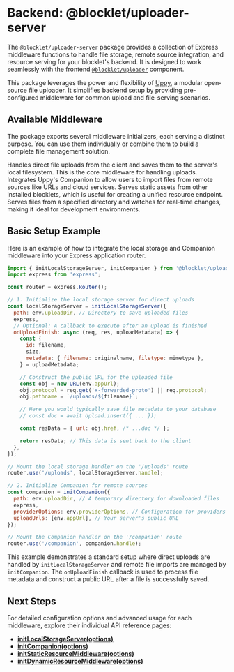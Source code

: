# Backend: @blocklet/uploader-server

The `@blocklet/uploader-server` package provides a collection of Express middleware functions to handle file storage, remote source integration, and resource serving for your blocklet's backend. It is designed to work seamlessly with the frontend [`@blocklet/uploader`](./api-reference-uploader.md) component.

This package leverages the power and flexibility of [Uppy](https://uppy.io/), a modular open-source file uploader. It simplifies backend setup by providing pre-configured middleware for common upload and file-serving scenarios.

## Available Middleware

The package exports several middleware initializers, each serving a distinct purpose. You can use them individually or combine them to build a complete file management solution.

<x-cards data-columns="2">
  <x-card data-title="initLocalStorageServer" data-icon="lucide:save" data-href="/api-reference/uploader-server/local-storage">
    Handles direct file uploads from the client and saves them to the server's local filesystem. This is the core middleware for handling uploads.
  </x-card>
  <x-card data-title="initCompanion" data-icon="lucide:link" data-href="/api-reference/uploader-server/companion">
    Integrates Uppy's Companion to allow users to import files from remote sources like URLs and cloud services.
  </x-card>
  <x-card data-title="initStaticResourceMiddleware" data-icon="lucide:folder-static" data-href="/api-reference/uploader-server/static-resource">
    Serves static assets from other installed blocklets, which is useful for creating a unified resource endpoint.
  </x-card>
  <x-card data-title="initDynamicResourceMiddleware" data-icon="lucide:folder-sync" data-href="/api-reference/uploader-server/dynamic-resource">
    Serves files from a specified directory and watches for real-time changes, making it ideal for development environments.
  </x-card>
</x-cards>

## Basic Setup Example

Here is an example of how to integrate the local storage and Companion middleware into your Express application router.

```javascript
import { initLocalStorageServer, initCompanion } from '@blocklet/uploader-server';
import express from 'express';

const router = express.Router();

// 1. Initialize the local storage server for direct uploads
const localStorageServer = initLocalStorageServer({
  path: env.uploadDir, // Directory to save uploaded files
  express,
  // Optional: A callback to execute after an upload is finished
  onUploadFinish: async (req, res, uploadMetadata) => {
    const {
      id: filename,
      size,
      metadata: { filename: originalname, filetype: mimetype },
    } = uploadMetadata;

    // Construct the public URL for the uploaded file
    const obj = new URL(env.appUrl);
    obj.protocol = req.get('x-forwarded-proto') || req.protocol;
    obj.pathname = `/uploads/${filename}`;

    // Here you would typically save file metadata to your database
    // const doc = await Upload.insert({ ... }); 

    const resData = { url: obj.href, /* ...doc */ };

    return resData; // This data is sent back to the client
  },
});

// Mount the local storage handler on the '/uploads' route
router.use('/uploads', localStorageServer.handle);

// 2. Initialize Companion for remote sources
const companion = initCompanion({
  path: env.uploadDir, // A temporary directory for downloaded files
  express,
  providerOptions: env.providerOptions, // Configuration for providers like Unsplash, Google Drive etc.
  uploadUrls: [env.appUrl], // Your server's public URL
});

// Mount the Companion handler on the '/companion' route
router.use('/companion', companion.handle);
```

This example demonstrates a standard setup where direct uploads are handled by `initLocalStorageServer` and remote file imports are managed by `initCompanion`. The `onUploadFinish` callback is used to process file metadata and construct a public URL after a file is successfully saved.

## Next Steps

For detailed configuration options and advanced usage for each middleware, explore their individual API reference pages:

- **[initLocalStorageServer(options)](./api-reference-uploader-server-local-storage.md)**
- **[initCompanion(options)](./api-reference-uploader-server-companion.md)**
- **[initStaticResourceMiddleware(options)](./api-reference-uploader-server-static-resource.md)**
- **[initDynamicResourceMiddleware(options)](./api-reference-uploader-server-dynamic-resource.md)**